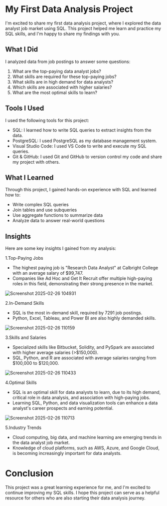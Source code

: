 # My First Data Analysis Project

I'm excited to share my first data analysis project, where I explored the data analyst job market using SQL. This project helped me learn and practice my SQL skills, and I'm happy to share my findings with you.

## What I Did
I analyzed data from job postings to answer some questions:

1. What are the top-paying data analyst jobs?
2. What skills are required for these top-paying jobs?
3. What skills are in high demand for data analysts?
4. Which skills are associated with higher salaries?
5. What are the most optimal skills to learn?

## Tools I Used
I used the following tools for this project:

- SQL: I learned how to write SQL queries to extract insights from the data.
- PostgreSQL: I used PostgreSQL as my database management system.
- Visual Studio Code: I used VS Code to write and execute my SQL queries.
- Git & GitHub: I used Git and GitHub to version control my code and share my project with others.

## What I Learned
Through this project, I gained hands-on experience with SQL and learned how to:

- Write complex SQL queries
- Join tables and use subqueries
- Use aggregate functions to summarize data
- Analyze data to answer real-world questions

## Insights
Here are some key insights I gained from my analysis:

1.Top-Paying Jobs 

- The highest paying job is "Research Data Analyst" at Calbright College with an average salary of $99,747.  
- Companies like Ad Hoc and Get It Recruit offer multiple high-paying roles in this field, demonstrating their strong presence in the market.  


![Screenshot 2025-02-26 104931](https://github.com/user-attachments/assets/b03b70eb-3221-469b-8c46-7e5b089908cc)


2.In-Demand Skills
- SQL is the most in-demand skill, required by 7291 job postings.
- Python, Excel, Tableau, and Power BI are also highly demanded skills.

![Screenshot 2025-02-26 110159](https://github.com/user-attachments/assets/d86d11da-58d7-4023-95df-195b9b739cee)


3.Skills and Salaries
- Specialized skills like Bitbucket, Solidity, and PySpark are associated with higher average salaries (>$150,000).
- SQL, Python, and R are associated with average salaries ranging from $100,000 to $120,000.

![Screenshot 2025-02-26 110433](https://github.com/user-attachments/assets/719433f2-8fd4-4a0d-a5a3-f3fcf07d918e)


4.Optimal Skills
- SQL is an optimal skill for data analysts to learn, due to its high demand, critical role in data analysis, and association with high-paying jobs.
- Learning SQL, Python, and data visualization tools can enhance a data analyst's career prospects and earning potential.

![Screenshot 2025-02-26 110713](https://github.com/user-attachments/assets/0b398f33-3d7f-46ef-af63-6b62ce08f376)


5.Industry Trends
- Cloud computing, big data, and machine learning are emerging trends in the data analyst job market.
- Knowledge of cloud platforms, such as AWS, Azure, and Google Cloud, is becoming increasingly important for data analysts.

# Conclusion
This project was a great learning experience for me, and I'm excited to continue improving my SQL skills. I hope this project can serve as a helpful resource for others who are also starting their data analysis journey.
